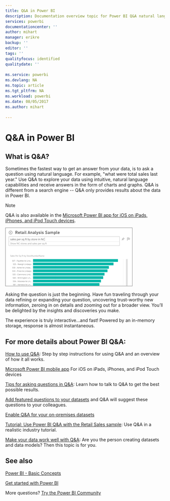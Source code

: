 ```yaml
---
title: Q&A in Power BI
description: Documentation overview topic for Power BI Q&A natural language queries.
services: powerbi
documentationcenter: ''
author: mihart
manager: erikre
backup: ''
editor: ''
tags: ''
qualityfocus: identified
qualitydate: ''

ms.service: powerbi
ms.devlang: NA
ms.topic: article
ms.tgt_pltfrm: NA
ms.workload: powerbi
ms.date: 08/05/2017
ms.author: mihart

---
```

# Q&A in Power BI
## What is Q&A?
Sometimes the fastest way to get an answer from your data, is to ask a question using natural language.  For example, "what were total sales last year."  Use Q&A to explore your data using intuitive, natural language capabilities and receive answers in the form of charts and graphs. Q&A is different from a search engine -- Q&A only provides results about the data in Power BI.

> [!NOTE]
> Q&A is also available in the [Microsoft Power BI app for iOS on iPads, iPhones, and iPod Touch devices](powerbi-mobile-ios-qna.md).
> 
> 

![](media/service-q-and-a/pbi_qa_boxsalessqft.png)

Asking the question is just the beginning.  Have fun traveling through your data refining or expanding your question, uncovering trust-worthy new information, zeroing in on details and zooming out for a broader view. You’ll be delighted by the insights and discoveries you make.

The experience is truly interactive…and fast! Powered by an in-memory storage, response is almost instantaneous.

## For more details about Power BI Q&A:
[How to use Q&A](service-how-to-q-and-a.md):
Step by step instructions for using Q&A and an overview of how it all works.

[Microsoft Power BI mobile app](powerbi-mobile-ios-qna.md)
For iOS on iPads, iPhones, and iPod Touch devices

[Tips for asking questions in Q&A](service-q-and-a-tips.md):
Learn how to talk to Q&A to get the best possible results.

[Add featured questions to your datasets](powerbi-service-q-and-a-create-featured-questions.md)
and Q&A will suggest these questions to your colleagues.

[Enable Q&A for your on-premises datasets](powerbi-service-q-and-a-direct-query.md)

[Tutorial: Use Power BI Q&A with the Retail Sales sample](power-bi-visualization-introduction-to-q-and-a.md):
Use Q&A in a realistic industry tutorial.

[Make your data work well with Q&A](service-prepare-data-for-q-and-a.md):
Are you the person creating datasets and data models?  Then this topic is for you.

## See also
[Power BI - Basic Concepts](service-basic-concepts.md)

[Get started with Power BI](service-get-started.md)

More questions? [Try the Power BI Community](http://community.powerbi.com/)

